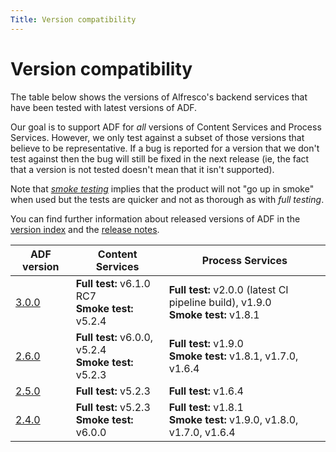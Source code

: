 ```yaml
---
Title: Version compatibility
---
```


# Version compatibility

The table below shows the versions of Alfresco's backend services that
have been tested with latest versions of ADF.

Our goal is to support ADF for *all* versions of Content Services
and Process Services. However, we only test against a subset of those
versions that believe to be representative. If a bug is reported for a
version that we don't test against then the bug will still be fixed in
the next release (ie, the fact that a version is not tested doesn't mean that it isn't supported).

Note that [*smoke testing*](https://en.wikipedia.org/wiki/Smoke_testing_%28software%29) implies that the product will not "go up in smoke" when
used but the tests are quicker and not as thorough as with *full testing*.

You can find further information about released versions of ADF in the
[version index](versionIndex.md) and the [release notes](release-notes/README.md).

| ADF version | Content Services | Process Services |
| -- | -- | -- |
| [3.0.0](versionIndex.md#v300) | **Full test:** v6.1.0 RC7 <br/> **Smoke test:** v5.2.4 | **Full test:** v2.0.0 (latest CI pipeline build), v1.9.0 <br/>**Smoke test:** v1.8.1 |
| [2.6.0](versionIndex.md#v260) | **Full test:** v6.0.0, v5.2.4 <br/> **Smoke test:** v5.2.3 | **Full test:** v1.9.0 <br/>**Smoke test:** v1.8.1, v1.7.0, v1.6.4  |
| [2.5.0](versionIndex.md#v250) | **Full test:** v5.2.3 | **Full test:** v1.6.4 |
| [2.4.0](versionIndex.md#v240) | **Full test:** v5.2.3 <br/> **Smoke test:** v6.0.0 | **Full test:** v1.8.1 <br/> **Smoke test:** v1.9.0, v1.8.0, v1.7.0, v1.6.4 |
